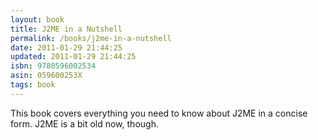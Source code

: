 ```yaml
---
layout: book
title: J2ME in a Nutshell
permalink: /books/j2me-in-a-nutshell
date: 2011-01-29 21:44:25
updated: 2011-01-29 21:44:25
isbn: 9780596002534
asin: 059600253X
tags: book
---
```

This book covers everything you need to know about J2ME in a concise form. J2ME
is a bit old now, though.
